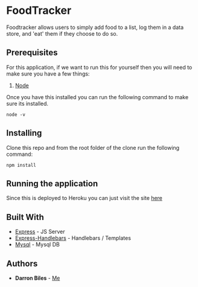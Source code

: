 # FoodTracker

Foodtracker allows users to simply add food to a list, log them in a data store, and 'eat' them if they choose to do so.

## Prerequisites

For this application, if we want to run this for yourself then you will need to make sure you have a few things:

1. [Node](https://nodejs.org/en/)

Once you have this installed you can run the following command to make sure its installed.

```node
node -v
```

## Installing

Clone this repo and from the root folder of the clone run the following command:

```node
npm install
```

## Running the application

Since this is deployed to Heroku you can just visit the site [here]()

## Built With

* [Express](https://www.npmjs.com/package/express) - JS Server
* [Express-Handlebars](https://www.npmjs.com/package/express-handlebars) - Handlebars / Templates
* [Mysql](https://www.npmjs.com/package/mysql) - Mysql DB

## Authors

* **Darron Biles** - [Me](https://github.com/DBiles)